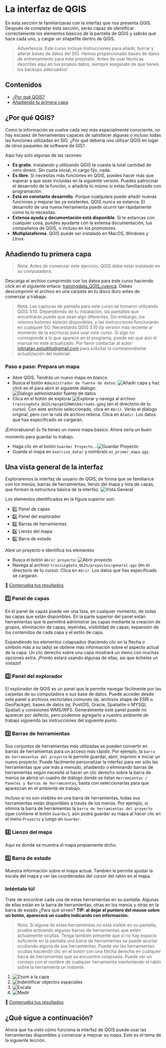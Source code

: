 # La interfaz de QGIS
En esta sección te familiarizaras con la interfaz que nos presenta QGIS. Después de completar ésta sección, serás capaz de identificar correctamente los elementos básicos de la pantalla de QGIS y sabrás qué hace cada uno, y cargar un shapefile dentro de QGIS.

> Advertencia: Este curso incluye instrucciones para añadir, borrar y alterar bases de datos del SIG. Hemos proporcionado bases de datos de entrenamiento para éste propósito. Antes de usar técnicas descritas aquí en tus propios datos, siempre asegúrate de que tienes los backups adecuados!


## Contenidos

* [¿Por qué QGIS?](#por-qué-qgis)
* [Añadiendo tu primera capa](#añadiendo-tu-primera-capa)

## ¿Por qué QGIS?
Como la información se vuelve cada vez más espacialmente consciente, no hay escasez de herramientas capaces de satisfacer algunas o incluso todas las funciones utilizadas en SIG. ¿Por qué debería uno utilizar QGIS en lugar de otros paquetes de software de GIS?.

Aquí hay solo algunas de las razones:

* **Es gratis**. Instalando y utilizando QGIS te cuesta la total cantidad de cero dinero. Sin cuota inicial, ni cargo fijo, nada.
* **Es libre**. Si necesitas más funciones en QGIS, puedes hacer más que esperar a que sean incluidas en la siguiente versión. Puedes patrocinar el desarrollo de la función, o añadirla tú mismo si estás familiarizado con programación.
* **Está en constante desarrollo**. Porque cualquiera puede añadir nuevas funciones y mejorar las ya existentes, QGIS nunca se estanca. El desarrollo de una nueva herramienta puede ocurrir tan rápidamente como tu lo necesitas.
* **Extensa ayuda y documentación está disponible**. Si te estancas con cualquier cosa, puedes ayudarte con la extensa documentación, tus compañeros de QGIS, o incluso en los promotores.
* **Multiplataforma**. QGIS puede ser instalado en MacOS, Windows y Linux.

## Añadiendo tu primera capa 

> Nota: Antes de comenzar este ejercicio, QGIS debe estar instalado en su computadora.

Descarga el archivo comprimido con los datos para éste curso haciendo click en el siguiente enlace: [trainingdata_QGIS_cuenca](https://github.com/fastuller88/curso-qgis-basico/raw/master/data/trainingdata_QGIS_cuenca.zip). Debes descomprimir el archivo en una carpeta en tu disco duro antes de comenzar a trabajar.

> Nota: Las capturas de pantalla para este curso se tomaron utilizando  QGIS 3.10. Dependiendo de tu instalación, las pantallas que encontrarás puede que sean algo diferentes. Sin embargo, los mismos botones estarán disponibles, y las instrucciones funcionarán en cualquier SO. Necesitarás QGIS 3.10 (la versión más reciente al momento de la escritura) para usar este curso. Si algo no corresponde a lo que aparece en el programa, puede ser que aún el manual no esté actualizado. Por favor contactar al autor: johnatan.astudillo@gmail.com para solicitar la correspondiente actualización del material.

### Paso a paso: Prepara un mapa

* Abre QGIS. Tendrás un nuevo mapa en blanco.
* Busca el botón `Administrador de fuente de datos`: ![Añadir capa](img/addLayer.png) y haz click en él para abrir el siguiente diálogo:
![Dialogo administrador fuente de datos](img/fuenteDeDatos.png)
* Clica en el botón de explorar ![Explorar](img/explorar.png) y navega al archivo `trainingdata_QGIS/epsg4326WGS84/roads.gpkg` (en el directorio de tu curso). Con este archivo seleccionado, clica en `Abrir`. Verás el diálogo original, pero con la ruta de archivo rellena. Clica en `Añadir`. Los datos que has especificado se cargarán.

¡Enhorabuena! :+1:  Ya tienes un nuevo mapa básico. Ahora sería un buen momento para guardar tu trabajo.

* Haga clic en el botón `Guardar Proyecto`...:![Guardar Proyecto](img/guardar.png)
* Guarda el mapa en `exercise_data/` y nómbralo `mi_primer_mapa.qgz`.

## Una vista general de la interfaz

Exploraremos la interfaz de usuario de QGIS, de forma que se familiarice con los menús, barras de herramientas, lienzo del mapa y lista de capas, que forman la estructura básica de la interfaz.
![Vista General](img/vistaGeneral.png)

Los elementos identificados en la figura superior son:

* :one: Panel de capas
* :two: Panel del explorador
* :three: Barras de herramientas
* :four: Lienzo del mapa
* :five: Barra de estado

Abre un proyecto e identifica los elementos

* Busca el botón `Abrir proyecto`: ![Abrir proyecto](img/abrir.png) 
* Navega al archivo `trainingdata_QGIS/proyectos/general.qgz` (en el directorio de tu curso). Clica en `Abrir`. Los datos que has especificado se cargarán.

:eyes: [Comprueba tus resultados](/respuestas/respuestas.md#resultados-para-añadiendo-tu-primera-capa)

### :one: Panel de capas  

En el panel de capas puede ver una lista, en cualquier momento, de todas las capas que están disponibles.
En la parte superior del panel están  herramientas que le permitirá administrar las capas mediante la creación de grupos, eliminación de capas,  leyendas, visibilidad de capas, expansión de los contenidos de cada capa y el estilo de capa.

Expandiendo los elementos colapsados (haciendo clic en la flecha o símbolo más a su lado) se obtiene más información sobre el aspecto actual de la capa.
Un clic derecho sobre una capa mostrará un menú con muchas opciones extra. ¡Pronto estará usando algunas de ellas, así que écheles un vistazo!

### :two: Panel del explorador  

El explorador de QGIS es un panel que le permite navegar fácilmente por las carpetas de su computadora o sus base de datos. Puede acceder desde este panel a archivos vectoriales comunes (ej. archivos shape de ESRI o GeoPackge), bases de datos (ej. PostGIS, Oracle, Spatialite o MYSQL Spatial) y conexiones WMS/WFS. Generalmente este panel puede no aparecer por defecto, pero podemos agregarlo a nuestro ambiente de trabajo siguiendo las instrucciones del siguiente punto.

### :three: Barras de herramientas 

Sus conjuntos de herramientas más utilizadas se pueden convertir en barras de herramientas para un acceso más rápido. Por ejemplo, la `barra de herramientas del proyecto` le permite guardar, abrir, imprimir e iniciar un nuevo proyecto. Puede fácilmente personalizar la interfaz para ver sólo las herramientas que use más a menudo, añadiendo o eliminando barras de herramientas según necesite al hacer un clic derecho sobre la barra de menús se abrirá un cuadro de diálogo donde se listan `Herramientas / Paneles y Barras de herramientas`, basta con seleccionarlas para que aparezcan en el ambiente de trabajo.

Incluso si no son visibles en una barra de herramientas, todas sus herramientas están disponibles a través de los menús. Por ejemplo, si elimina la barra de herramientas la `barra de herramientas del proyecto` (que contiene el botón `Guardar`), aún podrá guardar su mapa al hacer clic en el menú `Proyecto` y luego en `Guardar`.

### :four: Lienzo del mapa 

Aquí es donde se muestra el mapa propiamente dicho.

### :five: Barra de estado 

Muestra información sobre el mapa actual. También le permite ajustar la escala del mapa y ver las coordenadas del cursor del ratón en el mapa.

### Inténtalo tú!

Trate de encontrar cada una de estas herramientas en su pantalla. Algunas de ellas están en la barra de herramientas, otras en los menús y otras en la barra de estado ¿Para qué sirven? **TIP: al dejar el puntero del mouse sobre un botón, aparecerá un cuadro indicando con información.**

> Nota: Si alguna de estas herramientas no está visible en su pantalla, pruebe activando algunas barras de herramientas que estén actualmente ocultas. Tenga también presente que si no hay espacio suficiente en la pantalla una barra de herramientas se puede acortar ocultando alguna de sus herramientas. Puede ver las herramientas ocultas haciendo clic en el botón con una flecha derecha en cualquier barra de herramientas que se encuentre colapsada. Puede ver un consejo con el nombre de cualquier herramienta manteniendo el ratón sobre la herramienta un instante.

1. ![Zoom a la capa](img/zoomCapa.png)
2. ![Indentificar objectos espaciales](img/info.png)
3. ![Escala](img/escala.png)
4. ![Medir](img/regla.png)

:eyes: [Comprueba tus resultados](/respuestas/respuestas.md#resultados-para-un-resumen-de-la-interfaz)

## ¿Qué sigue a continuación?

Ahora que ha visto cómo funciona la interfaz de QGIS puede usar las herramientas disponibles y comenzar a mejorar su mapa. Este es el tema de la siguiente lección.











